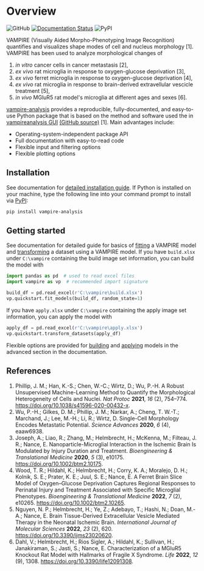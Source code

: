 # Overview

![GitHub](https://img.shields.io/github/license/tengjuilin/vampire-analysis)
[![Documentation Status](https://readthedocs.org/projects/vampire/badge/?version=latest)](https://vampire.readthedocs.io/en/latest/?badge=latest)
![PyPI](https://img.shields.io/pypi/v/vampire-analysis)

VAMPIRE (Visually Aided Morpho-Phenotyping Image Recognition) quantifies and visualizes shape modes of cell and nucleus morphology [1]. VAMPIRE has been used to analyze morphological changes of

1. *in vitro* cancer cells in cancer metastasis [2],
2. *ex vivo* rat microglia in response to oxygen-glucose deprivation [3],
3. *ex vivo* ferret microglia in response to oxygen-glucose deprivation [4],
4. *ex vivo* rat microglia in response to brain-derived extravellular vescicle treatment [5],
5. *in vivo* MGluR5 rat model's microglia at different ages and sexes [6].

[vampire-analysis](https://pypi.org/project/vampire-analysis/) provides a reproducible, fully-documented, and easy-to-use Python package that is based on the method and software used the in [vampireanalysis GUI](https://pypi.org/project/vampireanalysis/) [(GitHub source)](https://github.com/kukionfr/VAMPIRE_open) [1]. Main advantages include:

- Operating-system-independent package API
- Full documentation with easy-to-read code
- Flexible input and filtering options
- Flexible plotting options

## Installation

See documentation for [detailed installation guide](https://vampire.readthedocs.io/en/latest/user/installation.html). If Python is installed on your machine, type the following line into your command prompt to install via [PyPI](https://pypi.org/project/vampire-analysis/):

```bash
pip install vampire-analysis
```

## Getting started

See documentation for detailed guide for basics of [fitting](https://vampire.readthedocs.io/en/latest/user/build_basics.html) a VAMPIRE model and [transforming](https://vampire.readthedocs.io/en/latest/user/apply_basics.html) a dataset using a VAMPIRE model. If you have ``build.xlsx`` under ``C:\vampire`` containing the build image set information, you can build the model with

```python
import pandas as pd  # used to read excel files
import vampire as vp  # recommended import signature
```

```python
build_df = pd.read_excel(r'C:\vampire\build.xlsx')
vp.quickstart.fit_models(build_df, random_state=1)
```

If you have ``apply.xlsx`` under ``C:\vampire`` containing the apply
image set information, you can apply the model with

```python
apply_df = pd.read_excel(r'C:\vampire\apply.xlsx')
vp.quickstart.transform_datasets(apply_df)
```

Flexible options are provided for [building](https://vampire.readthedocs.io/en/latest/user/build_advanced.html) and [applying](https://vampire.readthedocs.io/en/latest/user/apply_advanced.html) models in the advanced section in the documentation.

## References

1. Phillip, J. M.; Han, K.-S.; Chen, W.-C.; Wirtz, D.; Wu, P.-H. A Robust Unsupervised Machine-Learning Method to Quantify the Morphological Heterogeneity of Cells and Nuclei. *Nat Protoc* **2021**, *16* (2), 754–774. https://doi.org/10.1038/s41596-020-00432-x.
2. Wu, P.-H.; Gilkes, D. M.; Phillip, J. M.; Narkar, A.; Cheng, T. W.-T.; Marchand, J.; Lee, M.-H.; Li, R.; Wirtz, D. Single-Cell Morphology Encodes Metastatic Potential. *Science Advances* **2020**, *6* (4), eaaw6938.
3. Joseph, A.; Liao, R.; Zhang, M.; Helmbrecht, H.; McKenna, M.; Filteau, J. R.; Nance, E. Nanoparticle-Microglial Interaction in the Ischemic Brain Is Modulated by Injury Duration and Treatment. *Bioengineering & Translational Medicine* **2020**, *5* (3), e10175. https://doi.org/10.1002/btm2.10175.
4. Wood, T. R.; Hildahl, K.; Helmbrecht, H.; Corry, K. A.; Moralejo, D. H.; Kolnik, S. E.; Prater, K. E.; Juul, S. E.; Nance, E. A Ferret Brain Slice Model of Oxygen–Glucose Deprivation Captures Regional Responses to Perinatal Injury and Treatment Associated with Specific Microglial Phenotypes. *Bioengineering & Translational Medicine* **2022**, *7* (2), e10265. https://doi.org/10.1002/btm2.10265.
5. Nguyen, N. P.; Helmbrecht, H.; Ye, Z.; Adebayo, T.; Hashi, N.; Doan, M.-A.; Nance, E. Brain Tissue-Derived Extracellular Vesicle Mediated Therapy in the Neonatal Ischemic Brain. *International Journal of Molecular Sciences* **2022**, *23* (2), 620. https://doi.org/10.3390/ijms23020620.
6. Dahl, V.; Helmbrecht, H.; Rios Sigler, A.; Hildahl, K.; Sullivan, H.; Janakiraman, S.; Jasti, S.; Nance, E. Characterization of a MGluR5 Knockout Rat Model with Hallmarks of Fragile X Syndrome. *Life* **2022**, *12* (9), 1308. https://doi.org/10.3390/life12091308.
